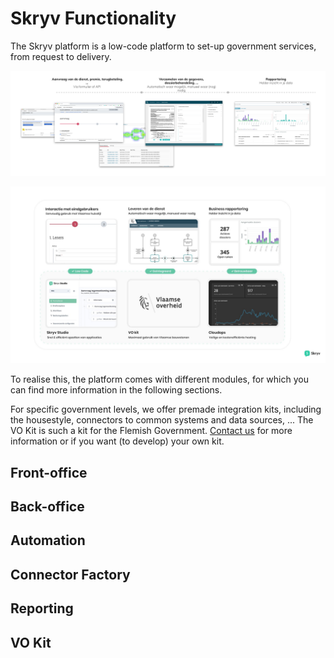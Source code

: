 # Skryv Functionality

The Skryv platform is a low-code platform to set-up government services, from request to delivery.

![Image](../_media/from-request-to-delivery.png)

![Image](../_media/skryv-overview.png)


To realise this, the platform comes with different modules, for which you can find more information in the following sections.

For specific government levels, we offer premade integration kits, including the housestyle, connectors to common systems and data sources, ... The VO Kit is such a kit for the Flemish Government. [Contact us](https://www.skryv.com/contact) for more information or if you want (to develop) your own kit.

## Front-office

## Back-office

## Automation

## Connector Factory


## Reporting


## VO Kit